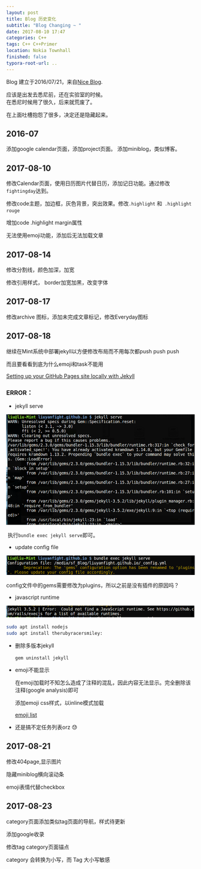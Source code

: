 ```yaml
---
layout: post
title: Blog 历史变化
subtitle: "Blog Changing ~ "
date: 2017-08-10 17:47
categories: C++ 
tags: C++ C++Primer
location: Nokia Townhall
finished: false
typora-root-url: ..
---
```


Blog 建立于2016/07/21，来自[Nice Blog](https://github.com/itisbenjamin/Nice_Blog).

应该是出发去悉尼前，还在实验室的时候。  
在悉尼时候用了很久，后来就荒废了。

在上面吐槽抱怨了很多，决定还是隐藏起来。

## 2016-07

添加google calendar页面，添加project页面。
添加miniblog，类似博客。

## 2017-08-10

修改Calendar页面，使用日历图片代替日历，添加记日功能。通过修改`fightingday`达到。

修改code主题，加边框，灰色背景，突出效果。修改`.highlight` 和` .highlight rouge`

增加code .highlight margin属性

无法使用emoji功能，添加后无法加载文章

## 2017-08-14
修改分割线，颜色加深，加宽

修改引用样式， border加宽加黑，改变字体

## 2017-08-17
修改archive 图标，添加未完成文章标记，修改Everyday图标

## 2017-08-18

继续在Mint系统中部署jekyll以方便修改布局而不用每次都push push push

而且要看看到底为什么emoji和task不能用

[Setting up your GitHub Pages site locally with Jekyll](https://help.github.com/articles/setting-up-your-github-pages-site-locally-with-jekyll/)

### ERROR：

- jekyll serve

![2017-08-18_145908](/img/blog/20170809/2017-08-18_145908.png)

​	执行`bundle exec jekyll serve`即可。

- update config file

![2017-08-18_150232](/img/blog/20170809/2017-08-18_150232.png)

​	config文件中的gems需要修改为plugins，所以之前是没有插件的原因吗？

- javascript runtime

![2017-08-18_150728](/img/blog/20170809/2017-08-18_150728.png)

```sh
sudo apt install nodejs
sudo apt install therubyracersmiley:
```

- 删除多版本jekyll

  `gem uninstall jekyll`

- emoji不能显示

  在emoji加载时不知怎么造成了注释的混乱，因此内容无法显示。完全删除该注释(google analysis)即可

  添加emoji css样式，以inline模式加载

  [emoji list](https://www.webpagefx.com/tools/emoji-cheat-sheet/)

- 还是搞不定任务列表orz :sweat:

## 2017-08-21

修改404page,显示图片

隐藏miniblog横向滚动条

emoji表情代替checkbox

## 2017-08-23

category页面添加类似tag页面的导航，样式待更新

添加google收录

修改tag category页面锚点

category 会转换为小写，而 Tag 大小写敏感
